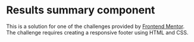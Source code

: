 # Results summary component

This is a solution for one of the challenges provided by [Frontend Mentor](https://www.frontendmentor.io/challenges). The challenge requires creating a responsive footer using HTML and CSS. 
